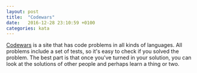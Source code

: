 ```yaml
---
layout: post
title:  "Codewars"
date:   2016-12-28 23:10:59 +0100
categories: kata
---
```

<a href="https://www.codewars.com">Codewars</a> is a site that has code problems in all
kinds of languages. All problems include a set of tests, so it's easy to check
if you solved the problem. The best part is that once you've turned in your
    solution, you can look at the solutions of other people and perhaps learn a
    thing or two.
